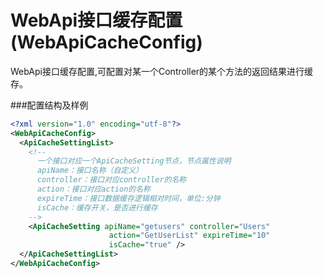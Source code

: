 # WebApi接口缓存配置(WebApiCacheConfig)

WebApi接口缓存配置,可配置对某一个Controller的某个方法的返回结果进行缓存。

###配置结构及样例

```xml
<?xml version="1.0" encoding="utf-8"?>
<WebApiCacheConfig>
  <ApiCacheSettingList>
    <!--
      一个接口对应一个ApiCacheSetting节点，节点属性说明
      apiName：接口名称（自定义）
      controller：接口对应controller的名称
      action：接口对应action的名称
      expireTime：接口数据缓存逻辑相对时间，单位:分钟
      isCache：缓存开关，是否进行缓存
    -->
    <ApiCacheSetting apiName="getusers" controller="Users" 
                      action="GetUserList" expireTime="10"  
                      isCache="true" />
  </ApiCacheSettingList>
</WebApiCacheConfig>
```